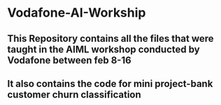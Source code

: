 # Vodafone-AI-Workship

## This Repository contains all the files that were taught in the AIML workshop conducted by Vodafone between feb 8-16
## It also contains the  code for mini project-bank customer churn classification 
